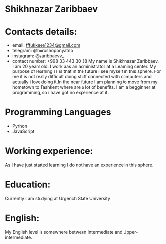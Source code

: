 # Shikhnazar Zaribbaev
# Contacts details:
- email: fffukkeee1234@gmail.com
- telegram: @horoshoponyatno
- instagram: @zaribbaevv_
- contact number: +998 33 443 30 38
My name is Shikhnazar Zaribbaev, I am 20 years old. I work aas an administrator at a Learning center. My purpose of learning IT is that in the future i see myself in this sphere. For me it is not really difficult doing stuff connected with computers and actually i love doing it.In the near future I am planning to move from my hometown to Tashkent where are a lot of benefits. I am a begginner at programming, so i have got no experience at it.
# Programming Languages
- Pyrhon
- JavaScript
# Working experience:
As I have just started learning I do not have an experience in this sphere.
# Education:
Currently I am studying at Urgench State University
# English:
My English level is somewhere between Intermediate and Upper-intermediate.

